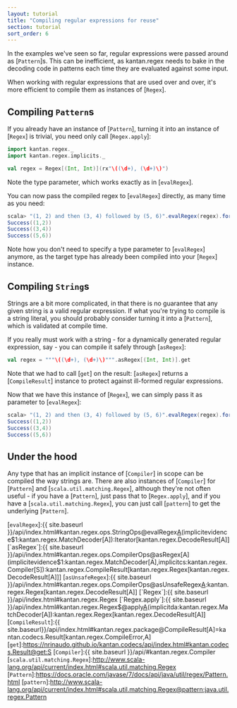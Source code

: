 ```yaml
---
layout: tutorial
title: "Compiling regular expressions for reuse"
section: tutorial
sort_order: 6
---
```

In the examples we've seen so far, regular expressions were passed around as [`Pattern`]s. This can be inefficient, as
kantan.regex needs to bake in the decoding code in patterns each time they are evaluated against some input.

When working with regular expressions that are used over and over, it's more efficient to compile them as instances
of [`Regex`].

## Compiling `Pattern`s

If you already have an instance of [`Pattern`], turning it into an instance of [`Regex`] is trivial, you need only
call [`Regex.apply`]:

```scala
import kantan.regex._
import kantan.regex.implicits._

val regex = Regex[(Int, Int)](rx"\((\d+), (\d+)\)")
```

Note the type parameter, which works exactly as in [`evalRegex`].

You can now pass the compiled regex to [`evalRegex`] directly, as many time as you need:

```scala
scala> "(1, 2) and then (3, 4) followed by (5, 6)".evalRegex(regex).foreach(println _)
Success((1,2))
Success((3,4))
Success((5,6))
```

Note how you don't need to specify a type parameter to [`evalRegex`] anymore, as the target type has already been
compiled into your [`Regex`] instance.


## Compiling `String`s

Strings are a bit more complicated, in that there is no guarantee that any given string is a valid regular expression.
If what you're trying to compile is a string literal, you should probably consider turning it into a [`Pattern`], which
is validated at compile time.

If you really must work with a string - for a dynamically generated regular expression, say - you can compile it safely
through [`asRegex`]:

```scala
val regex = """\((\d+), (\d+)\)""".asRegex[(Int, Int)].get
```

Note that we had to call [`get`] on the result: [`asRegex`] returns a [`CompileResult`] instance to protect against
ill-formed regular expressions.

Now that we have this instance of [`Regex`], we can simply pass it as parameter to [`evalRegex`]:

```scala
scala> "(1, 2) and then (3, 4) followed by (5, 6)".evalRegex(regex).foreach(println _)
Success((1,2))
Success((3,4))
Success((5,6))
```

## Under the hood

Any type that has an implicit instance of [`Compiler`] in scope can be compiled the way strings are. There are also
instances of [`Compiler`] for [`Pattern`] and [`scala.util.matching.Regex`], although they're not often useful - if you
have a [`Pattern`], just pass that to [`Regex.apply`], and if you have a [`scala.util.matching.Regex`], you can just
call [`pattern`] to get the underlying [`Pattern`].




[`evalRegex`]:{{ site.baseurl }}/api/index.html#kantan.regex.ops.StringOps@evalRegex[A](p:kantan.regex.Pattern)(implicitevidence$1:kantan.regex.MatchDecoder[A]):Iterator[kantan.regex.DecodeResult[A]]
[`asRegex`]:{{ site.baseurl }}/api/index.html#kantan.regex.ops.CompilerOps@asRegex[A](implicitevidence$1:kantan.regex.MatchDecoder[A],implicitcs:kantan.regex.Compiler[S]):kantan.regex.CompileResult[kantan.regex.Regex[kantan.regex.DecodeResult[A]]]
[`asUnsafeRegex`]:{{ site.baseurl }}/api/index.html#kantan.regex.ops.CompilerOps@asUnsafeRegex[A](implicitevidence$3:kantan.regex.MatchDecoder[A],implicitcs:kantan.regex.Compiler[S]):kantan.regex.Regex[kantan.regex.DecodeResult[A]]
[`Regex`]:{{ site.baseurl }}/api/index.html#kantan.regex.Regex
[`Regex.apply`]:{{ site.baseurl }}/api/index.html#kantan.regex.Regex$@apply[A](pattern:kantan.regex.Pattern)(implicitda:kantan.regex.MatchDecoder[A]):kantan.regex.Regex[kantan.regex.DecodeResult[A]]
[`CompileResult`]:{{ site.baseurl}}/api/index.html#kantan.regex.package@CompileResult[A]=kantan.codecs.Result[kantan.regex.CompileError,A]
[`get`]:https://nrinaudo.github.io/kantan.codecs/api/index.html#kantan.codecs.Result@get:S
[`Compiler`]:{{ site.baseurl }}/api/#kantan.regex.Compiler
[`scala.util.matching.Regex`]:http://www.scala-lang.org/api/current/index.html#scala.util.matching.Regex
[`Pattern`]:https://docs.oracle.com/javase/7/docs/api/java/util/regex/Pattern.html
[`pattern`]:http://www.scala-lang.org/api/current/index.html#scala.util.matching.Regex@pattern:java.util.regex.Pattern

